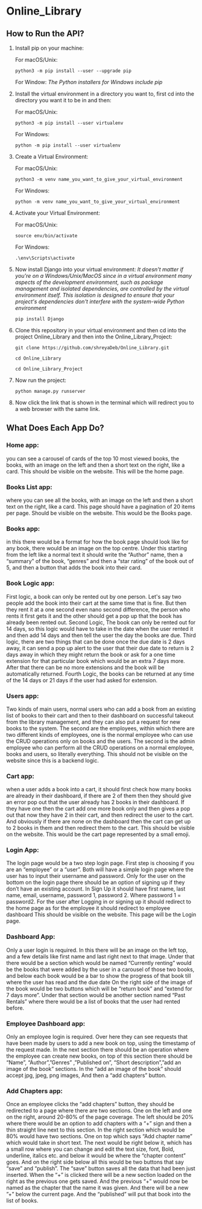 # Online_Library

## How to Run the API?

1. Install pip on your machine:

   For macOS/Unix:
   ```
   python3 -m pip install --user --upgrade pip
   ```
   For Window: _The Python installers for Windows include pip_
   
3. Install the virtual environment in a directory you want to, first cd into the directory you want it to be in and then:
   
   For macOS/Unix:
   ```
   python3 -m pip install --user virtualenv
   ```
   For Windows:
   ```
   python -m pip install --user virtualenv
   ```

4. Create a Virtual Environment:

   For macOS/Unix:
   ```
   python3 -m venv name_you_want_to_give_your_virtual_environment
   ```
   For Windows:
   ```
   python -m venv name_you_want_to_give_your_virtual_environment
   ```
5. Activate your Virtual Environment:

   For macOS/Unix:

   ```
   source env/bin/activate
   ```
   For Windows:

   ```
   .\env\Scripts\activate
   ```

6. Now install Django into your virtual environment: _It doesn't matter if you're on a Windows/Unix/MacOS since in a virtual environment many aspects of the development environment, such as package management and isolated dependencies, are controlled by the virtual environment itself. This isolation is designed to ensure that your project's dependencies don't interfere with the system-wide Python environment_

   ```
   pip install Django
   ```

7. Clone this repository in your virtual environment and then cd into the project Online_Library and then into the Online_Library_Project:

   ```
   git clone https://github.com/shreyaDeb/Online_Library.git
   ```
   ```
   cd Online_Library
   ```
   ```
   cd Online_Library_Project
   ```

8. Now run the project:
   ```
   python manage.py runserver
   ```

9. Now click the link that is shown in the terminal which will redirect you to a web browser with the same link.

## What Does Each App Do?
   
### Home app: 

you can see a carousel of cards of the top 10 most viewed books, the books, with an image on the left and then a short text on the right, like a card. This should be visible on the website. This will be the home page.

### Books List app: 

where you can see all the books, with an image on the left and then a short text on the right, like a card. This page should have a pagination of 20 items per page. Should be visible on the website. This would be the Books page.

### Books app: 

in this there would be a format for how the book page should look like for any book, there would be an image on the top centre. Under this starting from the left like a normal text it should write the “Author” name, then a “summary” of the book, “genres” and then a “star rating” of the book out of 5, and then a button that adds the book into their card. 

### Book Logic app: 

First logic, a book can only be rented out by one person. Let's say two people add the book into their cart at the same time that is fine. But then they rent it at a one second even nano second difference, the person who rents it first gets it and the other should get a pop up that the book has already been rented out. Second Logic,  The book can only be rented out for 14 days, so this logic would have to take in the date when the user rented it and then add 14 days and then tell the user the day the books are due. Third logic, there are two things that can be done once the due date is 2 days away, it can send a pop up alert to the user that their due date to return is 2 days away in which they might return the book or ask for a one time extension for that particular book which would be an extra 7 days more. After that there can be no more extensions and the book will be automatically returned. Fourth Logic, the books can be returned at any time of the 14 days or 21 days if the user had asked for extension.

### Users app: 

Two kinds of main users, normal users who can add a book from an existing list of books to their cart and then to their dashboard on successful takeout from the library management, and they can also put a request for new books to the system. The second are the employees, within which there are two different kinds of employees, one is the normal employee who can use the CRUD operations only on books and the users. The second is the admin employee who can perform all the CRUD operations on a normal employee, books and users, so literally everything. This should not be visible on the website since this is a backend logic.

### Cart app: 

when a user adds a book into a cart, it should first check how many books are already in their dashboard, if there are 2 of them then they should give an error pop out that the user already has 2 books in their dashboard. If they have one then the cart add one more book only and then gives a pop out that now they have 2 in their cart, and then redirect the user to the cart. And obviously if there are none on the dashboard then the cart can get up to 2 books in them and then redirect them to the cart. This should be visible on the website. This would be the cart page represented by a small emoji.

### Login App: 

The login page would be a two step login page. First step is choosing if you are an “employee” or a “user”.  Both will have a simple login page where the user has to input their username and password. Only for the user on the bottom on the login page there should be an option of signing up if they don’t have an existing account. In Sign Up it should have first name, last name, email, username, password 1, password 2. Where password 1 = password2. For the user after Logging in or signing up it should redirect to the home page as for the employee it should redirect to employee dashboard This should be visible on the website. This page will be the Login page.

### Dashboard App: 

Only a user login is required. In this there will be an image on the left top, and a few details like first name and last right next to that image. Under that there would be a section which would be named “Currently renting” would be the books that were added by the user in a carousel of those two books, and below each book would be a bar to show the progress of that book till where the user has read and the due date On the right side of the image of the book would be two buttons which will be “return book” and “extend for 7 days more”. Under that section would be another section  named “Past Rentals” where there would be a list of books that the user had rented before. 

### Employee Dashboard app: 

Only an employee login is required. Over here they can see requests that have been made by users to add a new book on top, using the timestamp of the request made. In the next section there should be an operation where the employee can create new books, on top of this section there should be “Name”, “Author”,”Genres” ,”Published on”, “Short description”,”add an image of the book” sections. In the “add an image of the book” should accept jpg, jpeg, png images, And then a “add chapters” button.

### Add Chapters app: 

Once an employee clicks the “add chapters” button, they should be redirected to a page where there are two sections. One on the left and one on the right, around 20-80% of the page coverage. The left should be 20% where there would be an option to add chapters with a “+” sign and then a thin straight line next to this section. In the right section which would be 80% would have two sections. One on top which says “Add chapter name” which would take in short text. The next would be right below it, which has a small row where you can change and edit the text size, font, Bold, underline, italics etc. and below it would be where the “chapter content” goes. And on the right side below all this would be two buttons that say “save” and “publish”. The “save” button saves all the data that had been just inserted. When the “+” is clicked there will be a new section loaded on the right as the previous one gets saved. And the previous “+” would now be named as the chapter that the name it was given. And there will be a new ”+” below the current page. And the “published” will put that book into the list of books. 

